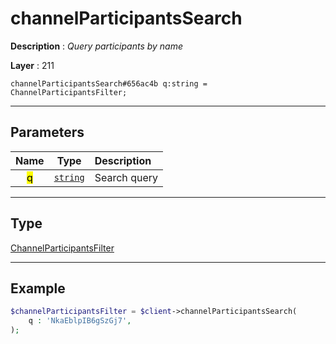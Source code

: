 # channelParticipantsSearch

**Description** : *Query participants by name*

**Layer** : 211

```tl
channelParticipantsSearch#656ac4b q:string = ChannelParticipantsFilter;
```

---

## Parameters

| Name | Type | Description |
| :---: | :---: | :--- |
| <mark>q</mark> | [`string`](type/string) | Search query |

---

## Type

[ChannelParticipantsFilter](type/ChannelParticipantsFilter)

---

## Example

```php
$channelParticipantsFilter = $client->channelParticipantsSearch(
	q : 'NkaEblpIB6gSzGj7',
);
```